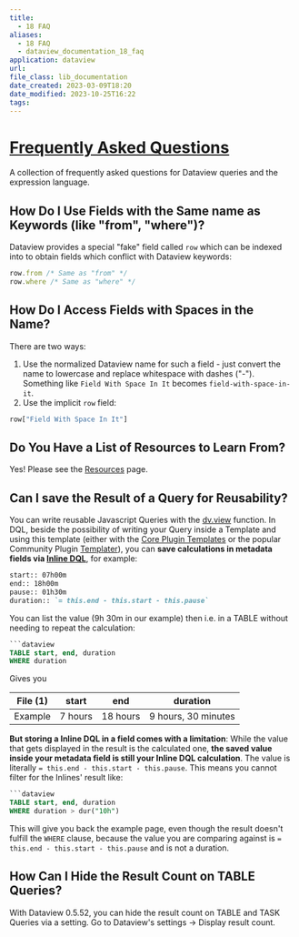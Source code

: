 ```yaml
---
title:
  - 18 FAQ
aliases:
  - 18 FAQ
  - dataview_documentation_18_faq
application: dataview
url: 
file_class: lib_documentation
date_created: 2023-03-09T18:20
date_modified: 2023-10-25T16:22
tags: 
---
```

# [Frequently Asked Questions](https://blacksmithgu.github.io/obsidian-dataview/resources/faq/)

A collection of frequently asked questions for Dataview queries and the expression language.

## How Do I Use Fields with the Same name as Keywords (like "from", "where")?

Dataview provides a special "fake" field called `row` which can be indexed into to obtain fields which conflict with Dataview keywords:

```javascript
row.from /* Same as "from" */
row.where /* Same as "where" */
```

## How Do I Access Fields with Spaces in the Name?

There are two ways:

1. Use the normalized Dataview name for such a field - just convert the name to lowercase and replace whitespace with dashes ("-"). Something like `Field With Space In It` becomes `field-with-space-in-it`.
2. Use the implicit `row` field:

```javascript
row["Field With Space In It"]
```

## Do You Have a List of Resources to Learn From?

Yes! Please see the [Resources](../resources/resources-and-support.md) page.

## Can I save the Result of a Query for Reusability?

You can write reusable Javascript Queries with the [dv.view](../../api/code-reference/#dvviewpath-input) function. In DQL, beside the possibility of writing your Query inside a Template and using this template (either with the [Core Plugin Templates](https://help.obsidian.md/Plugins/Templates) or the popular Community Plugin [Templater](https://obsidian.md/plugins?id=templater-obsidian)), you can **save calculations in metadata fields via [Inline DQL](../../queries/dql-js-inline#inline-dql)**, for example:

```markdown
start:: 07h00m
end:: 18h00m
pause:: 01h30m
duration:: `= this.end - this.start - this.pause`
```

You can list the value (9h 30m in our example) then i.e. in a TABLE without needing to repeat the calculation:

```sql
```dataview
TABLE start, end, duration
WHERE duration
```

Gives you

| File (1) | start   | end      | duration            |
| -------- | ------- | -------- | ------------------- |
| Example  | 7 hours | 18 hours | 9 hours, 30 minutes |

**But storing a Inline DQL in a field comes with a limitation**: While the value that gets displayed in the result is the calculated one, **the saved value inside your metadata field is still your Inline DQL calculation**. The value is literally `= this.end - this.start - this.pause`. This means you cannot filter for the Inlines' result like:

```sql
```dataview
TABLE start, end, duration
WHERE duration > dur("10h")
```

This will give you back the example page, even though the result doesn't fulfill the `WHERE` clause, because the value you are comparing against is `= this.end - this.start - this.pause` and is not a duration.

## How Can I Hide the Result Count on TABLE Queries?

With Dataview 0.5.52, you can hide the result count on TABLE and TASK Queries via a setting. Go to Dataview's settings -> Display result count.
